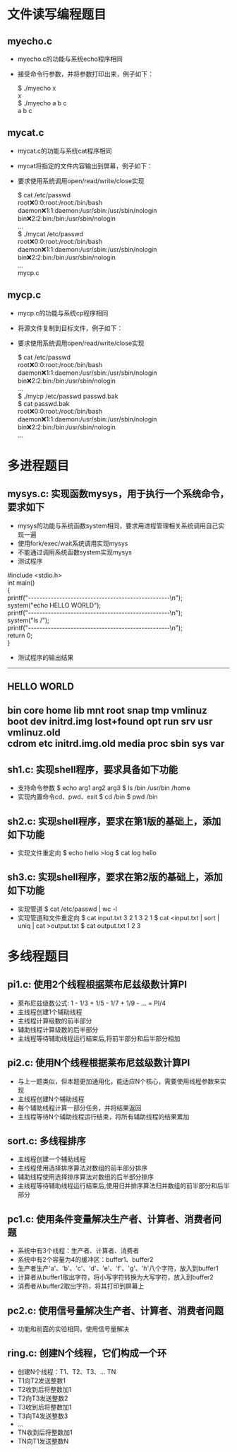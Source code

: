 # 文件读写编程题目

## myecho.c
*   myecho.c的功能与系统echo程序相同
*   接受命令行参数，并将参数打印出来，例子如下：

    $ ./myecho x  
    x  
    $ ./myecho a b c  
    a b c  
## mycat.c
*   mycat.c的功能与系统cat程序相同
*   mycat将指定的文件内容输出到屏幕，例子如下：
*   要求使用系统调用open/read/write/close实现

    $ cat /etc/passwd  
    root:x:0:0:root:/root:/bin/bash  
    daemon:x:1:1:daemon:/usr/sbin:/usr/sbin/nologin  
    bin:x:2:2:bin:/bin:/usr/sbin/nologin  
    ...  
    $ ./mycat /etc/passwd   
    root:x:0:0:root:/root:/bin/bash  
    daemon:x:1:1:daemon:/usr/sbin:/usr/sbin/nologin  
    bin:x:2:2:bin:/bin:/usr/sbin/nologin  
    ...  
mycp.c
## mycp.c
*   mycp.c的功能与系统cp程序相同
*   将源文件复制到目标文件，例子如下：
*   要求使用系统调用open/read/write/close实现

    $ cat /etc/passwd  
    root:x:0:0:root:/root:/bin/bash  
    daemon:x:1:1:daemon:/usr/sbin:/usr/sbin/nologin  
    bin:x:2:2:bin:/bin:/usr/sbin/nologin  
    ...  
    $ ./mycp /etc/passwd passwd.bak   
    $ cat passwd.bak  
    root:x:0:0:root:/root:/bin/bash  
    daemon:x:1:1:daemon:/usr/sbin:/usr/sbin/nologin  
    bin:x:2:2:bin:/bin:/usr/sbin/nologin  
    ...  
# 多进程题目

## mysys.c: 实现函数mysys，用于执行一个系统命令，要求如下
*   mysys的功能与系统函数system相同，要求用进程管理相关系统调用自己实现一遍
*   使用fork/exec/wait系统调用实现mysys
*   不能通过调用系统函数system实现mysys
*   测试程序

#include <stdio.h>  
int main()  
{  
    printf("--------------------------------------------------\n");  
    system("echo HELLO WORLD");  
    printf("--------------------------------------------------\n");  
    system("ls /");   
    printf("--------------------------------------------------\n");  
    return 0;  
}

*   测试程序的输出结果  
--------------------------------------------------  
HELLO WORLD  
--------------------------------------------------  
bin    core  home	     lib	 mnt   root  snap  tmp	vmlinuz  
boot   dev   initrd.img      lost+found  opt   run   srv   usr	vmlinuz.old  
cdrom  etc   initrd.img.old  media	 proc  sbin  sys   var  
--------------------------------------------------  
## sh1.c: 实现shell程序，要求具备如下功能
*   支持命令参数
    $ echo arg1 arg2 arg3
    $ ls /bin /usr/bin /home
*   实现内置命令cd、pwd、exit
    $ cd /bin
    $ pwd
    /bin

## sh2.c: 实现shell程序，要求在第1版的基础上，添加如下功能
*   实现文件重定向
    $ echo hello >log
    $ cat log
    hello
## sh3.c: 实现shell程序，要求在第2版的基础上，添加如下功能
*   实现管道
    $ cat /etc/passwd | wc -l
*   实现管道和文件重定向
    $ cat input.txt
    3
    2
    1
    3
    2
    1
    $ cat <input.txt | sort | uniq | cat >output.txt
    $ cat output.txt
    1
    2
    3

# 多线程题目

## pi1.c: 使用2个线程根据莱布尼兹级数计算PI

*   莱布尼兹级数公式:  1 - 1/3 + 1/5 - 1/7 + 1/9 - ... = PI/4
*   主线程创建1个辅助线程
*   主线程计算级数的前半部分
*   辅助线程计算级数的后半部分
*   主线程等待辅助线程运行結束后,将前半部分和后半部分相加

## pi2.c: 使用N个线程根据莱布尼兹级数计算PI

*   与上一题类似，但本题更加通用化，能适应N个核心，需要使用线程参数来实现
*   主线程创建N个辅助线程
*   每个辅助线程计算一部分任务，并将结果返回
*   主线程等待N个辅助线程运行结束，将所有辅助线程的结果累加

## sort.c: 多线程排序

*   主线程创建一个辅助线程
*   主线程使用选择排序算法对数组的前半部分排序
*   辅助线程使用选择排序算法对数组的后半部分排序
*   主线程等待辅助线程运行結束后,使用归并排序算法归并数组的前半部分和后半部分

## pc1.c: 使用条件变量解决生产者、计算者、消费者问题

*   系统中有3个线程：生产者、计算者、消费者
*   系统中有2个容量为4的缓冲区：buffer1、buffer2
*   生产者生产'a'、'b'、'c'、‘d'、'e'、'f'、'g'、'h'八个字符，放入到buffer1
*   计算者从buffer1取出字符，将小写字符转换为大写字符，放入到buffer2
*   消费者从buffer2取出字符，将其打印到屏幕上

## pc2.c: 使用信号量解决生产者、计算者、消费者问题

*   功能和前面的实验相同，使用信号量解决

## ring.c: 创建N个线程，它们构成一个环

*   创建N个线程：T1、T2、T3、&hellip; TN
*   T1向T2发送整数1
*   T2收到后将整数加1
*   T2向T3发送整数2
*   T3收到后将整数加1
*   T3向T4发送整数3
*   &hellip;
*   TN收到后将整数加1
*   TN向T1发送整数N
